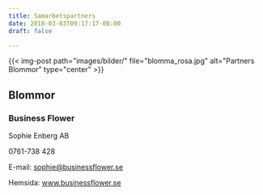 ```yaml
---
title: Samarbetspartners
date: 2018-03-03T09:17:17-08:00
draft: false

---
```



{{< img-post
    path="images/bilder/" file="blomma_rosa.jpg"
    alt="Partners Blommor" type="center" >}}

## Blommor
### Business Flower

Sophie Enberg AB

0761-738 428

E-mail:   sophie@businessflower.se

Hemsida:  www.businessflower.se
